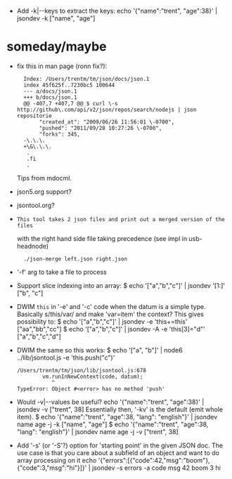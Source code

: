 - Add -k|--keys to extract the keys:
        echo '{"name":"trent", "age":38}' | jsondev -k
        ["name", "age"]


# someday/maybe

- fix this in man page (ronn fix?):

        Index: /Users/trentm/tm/json/docs/json.1
        index 45f625f..7230bc5 100644
        --- a/docs/json.1
        +++ b/docs/json.1
        @@ -407,7 +407,7 @@ $ curl \-s http://github\.com/api/v2/json/repos/search/nodejs | json repositorie
             "created_at": "2009/06/26 11:56:01 \-0700",
             "pushed": "2011/09/28 10:27:26 \-0700",
             "forks": 345,
        -\.\.\.
        +\&\.\.\.
         .
         .fi
         .

  Tips from mdocml.

- json5.org support?

- jsontool.org?

-     This tool takes 2 json files and print out a merged version of the files
    with the right hand side file taking precedence (see impl in usb-headnode)

        ./json-merge left.json right.json

- '-f' arg to take a file to process

- Support slice indexing into an array:
      $ echo '["a","b","c"]' | jsondev '[1:]'
      ["b", "c"]

- DWIM `this` in '-e' and '-c' code when the datum is a simple type.
  Basically s/this/var/ and make 'var=item' the context? This gives
  possibility to:
      $ echo '["a","b","c"]' | jsondev -e 'this+=this'
      ["aa","bb","cc"]
      $ echo '["a","b","c"]' | jsondev -A -e 'this[3]="d"'
      ["a","b","c","d"]

- DWIM the same so this works:
      $ echo '["a", "b"]' | node6 ../lib/jsontool.js -e 'this.push("c")'

      /Users/trentm/tm/json/lib/jsontool.js:678
              vm.runInNewContext(code, datum);
                 ^
      TypeError: Object #<error> has no method 'push'

- Would -v|--values be useful?
        echo '{"name":"trent", "age":38}' | jsondev -v
        ["trent", 38]
  Essentially then, '-kv' is the default (emit whole item).
        $ echo '{"name":"trent", "age":38, "lang": "english"}' | jsondev name age -j -k
        ["name", "age"]
        $ echo '{"name":"trent", "age":38, "lang": "english"}' | jsondev name age -j -v
        ["trent", 38]

- Add '-s' (or '-S'?) option for 'starting point' in the given JSON doc.
  The use case is that you care about a subfield of an object and want to
  do array processing on it
      echo '{"errors":[{"code":42,"msg":"boom"},{"code":3,"msg":"hi"}]}' | jsondev -s errors -a code msg
      42 boom
      3 hi
